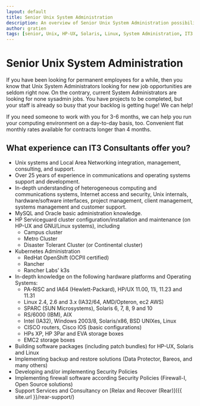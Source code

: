 ```yaml
---
layout: default
title: Senior Unix System Administration
description: An overview of Senior Unix System Administration possibilities
author: gratien
tags: [senior, Unix, HP-UX, Solaris, Linux, System Administration, IT3 Consultants]
---
```


# Senior Unix System Administration

If you have been looking for permanent employees for a while, then you know that Unix System Administrators looking for new job opportunities are seldom right now. On the contrary, current System Administrators are looking for none sysadmin jobs. You have projects to be completed, but your staff is already so busy that your backlog is getting huge! We can help!

If you need someone to work with you for 3-6 months, we can help you run your computing environment on a day-to-day basis, too. Convenient flat monthly rates available for contracts longer than 4 months.

## What experience can IT3 Consultants offer you?

 * Unix systems and Local Area Networking integration, management, consulting, and support.
 * Over 25 years of experience in communications and operating systems support and development.
 * In-depth understanding of heterogeneous computing and communications systems, Internet access and security, Unix internals, hardware/software interfaces, project management, client management, systems management and customer support.
 * MySQL and Oracle basic administration knowledge.
 * HP Serviceguard cluster configuration/installation and maintenance (on HP-UX and GNU/Linux systems), including
   - Campus cluster
   - Metro Cluster
   - Disaster Tolerant Cluster (or Continental cluster)
 * Kubernetes Administration
   - RedHat OpenShift (OCPII certified)
   - Rancher
   - Rancher Labs' k3s
 * In-depth knowledge on the following hardware platforms and Operating Systems:
   - PA-RISC and IA64 (Hewlett-Packard), HP/UX  11.00, 11i, 11.23 and 11.31
   - Linux 2.4, 2.6 and 3.x (IA32/64, AMD/Opteron, ec2 AWS)
   - SPARC (SUN Microsystems), Solaris 6, 7, 8, 9 and 10
   - RS/6000 (IBM), AIX
   - Intel (IA32), Windows 2003/8, Solaris/x86, BSD UNIXes, Linux
   - CISCO routers, Cisco IOS (basic configurations)
   - HPs XP, HP 3Par and EVA storage boxes
   - EMC2 storage boxes
 * Building software packages (including patch bundles) for HP-UX, Solaris and Linux
 * Implementing backup and restore solutions (Data Protector, Bareos, and many others)
 * Developing and/or implementing Security Policies
 * Implementing firewall software according Security Policies (Firewall-I, Open Source solutions)
 * Support Services and Consultancy on [Relax and Recover (Rear)]({{ site.url }}/rear-support/)

